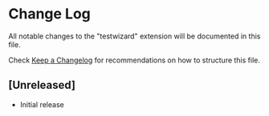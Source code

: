 # Change Log

All notable changes to the "testwizard" extension will be documented in this file.

Check [Keep a Changelog](http://keepachangelog.com/) for recommendations on how to structure this file.

## [Unreleased]

- Initial release
